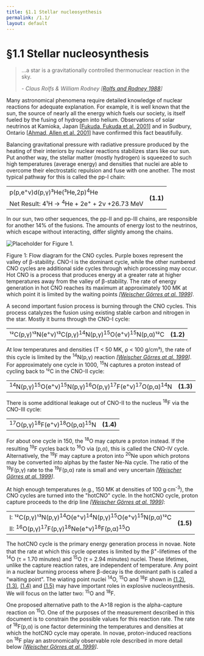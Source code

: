 ```yaml
---
title: §1.1 Stellar nucleosynthesis
permalink: /1.1/
layout: default
---
```


# §1.1 Stellar nucleosynthesis

<blockquote>
<p>…a star is a gravitationally controlled thermonuclear reaction in the sky.
</p>
<footer>
<cite>- Claus Rolfs &amp; William Rodney [<a href="../bibliography/#rolfs">Rolfs
and Rodney 1988</a>]</cite></footer>
</blockquote>

Many astronomical phenomena require detailed knowledge of nuclear reactions
for adequate explanation. For example, it is well known that the sun, the
source of nearly all the energy which fuels our society, is itself fueled by
the fusing of hydrogen into helium. Observations of solar neutrinos at
Kamioka, Japan
[<a href="../bibliography/#fukuda">Fukuda, Fukuda et al. 2001</a>] and in
Sudbury, Ontario
[<a href="../bibliography/#ahmed">Ahmad, Allen et al. 2001</a>] have confirmed
this fact beautifully.

Balancing gravitational pressure with radiative pressure produced by the
heating of their interiors by nuclear reactions stabilizes stars like our sun.
Put another way, the stellar matter (mostly hydrogen) is squeezed to such high
temperatures (average energy) and densities that nuclei are able to overcome
their electrostatic repulsion and fuse with one another. The most typical
pathway for this is called the pp-I chain:

<table class="equation">
	<tr>
		<td>p(p,e<sup>+</sup>ν)d(p,γ)³He(³He,2p)<sup>4</sup>He</td>
		<th rowspan="2">(1.1)</th>
	</tr>
	<tr>
		<td>Net Result: 4¹H → <sup>4</sup>He + 2e<sup>+</sup> + 2ν +26.73
			MeV</td>
	</tr>
</table>

In our sun, two other sequences, the pp-II and pp-III chains, are responsible
for another 14% of the fusions. The amounts of energy lost to the neutrinos,
which escape without interacting, differ slightly among the chains.

<div class="figure" id="figure-1">
	<img src="../images/figure-1-cno-color.png" 
	alt="Placeholder for Figure 1."/>
	<div class="caption">
		<p>Figure 1: Flow diagram for the CNO cycles. Purple boxes represent
			the valley of β-stability. CNO-I is the dominant cycle, while the 
			other numbered CNO cycles are additional side cycles through which
			processing may occur. Hot CNO is a process that produces energy at
			a greater rate at higher temperatures away from the valley of
			β-stability. The rate of energy generation in hot CNO reaches its
			maximum at approximately 100 MK at which point it is limited by
			the	waiting points
			<cite>[<a href="../bibliography/#weischer">Weischer Görres at al.
				1999</a>]</cite>.</p>
	</div>
</div>

A second important fusion process is burning through the CNO cycles. This
process catalyzes the fusion using existing stable carbon and nitrogen in the
star. Mostly it burns through the CNO-I cycle:

<table class="equation">
	<tr>
		<td>¹²C(p,γ)¹³N(e<sup>+</sup>ν)¹³C(p,γ)<sup>14</sup>N(p,γ)<sup>15</sup>O(e<sup>+</sup>ν)<sup>15</sup>N(p,α)¹²C</td>
		<a name="eqn1.2"><th rowspan="2">(1.2)</th></a>
	</tr>
</table>

At low temperatures and densities (T < 50 MK, ρ < 100 g/cm³), the rate of this
cycle is limited by the <span class="nowrap"><sup>14</sup>N(p,γ)</span>
reaction <cite>[<a href="../bibliography/#weischer">Weischer Görres at al.
1999</a>]</cite>. For approximately one cycle in 1000, <sup>15</sup>N captures
a proton instead <span class="correction">of</span> cycling back to ¹²C in the
CNO-II cycle:

<table class="equation">
	<tr>
		<td><sup>14</sup>N(p,γ)<sup>15</sup>O(e<sup>+</sup>ν)<sup>15</sup>N(p,γ)<sup>16</sup>O(p,γ)<sup>17</sup>F(e<sup>+</sup>ν)<sup>17</sup>O(p,α)<sup>14</sup>N</td>
		<a name="eqn1.3"><th>(1.3)</th></a>
	</tr>
</table>

There is some additional leakage out of CNO-II to the nucleus <sup>18</sup>F
via the CNO-III cycle:

<table class="equation">
	<tr>
		<td><sup>17</sup>O(p,γ)<sup>18</sup>F(e<sup>+</sup>ν)<sup>18</sup>O(p,α)<sup>15</sup>N</td>
		<a name="eqn1.4"><th>(1.4)</th></a>
	</tr>
</table>

For about one cycle in 150, the <sup>18</sup>O may capture a proton instead.
If the resulting <sup>19</sup>F cycles back to <sup>16</sup>O via (p,α), this
is called the CNO-IV cycle. Alternatively, the <sup>19</sup>F may capture a
proton into <sup>20</sup>Ne upon which protons may be converted into alphas by
the faster Ne-Na cycle. The ratio of the
<span class="nowrap"><sup>19</sup>F(p,γ)</span> rate to the
<span class="nowrap"><sup>19</sup>F(p,α)</span> rate is small and very
uncertain <cite>[<a href="../bibliography/#weischer">Weischer Görres at al.
1999</a>]</cite>.

At high enough temperatures (e.g.<span class="correction">,</span> 150 MK at
densities of 100 g∙cm<sup>-3</sup>), the CNO cycles are turned into the
"hotCNO" cycle. In the hotCNO cycle, proton capture proceeds to the drip line
<cite>[<a href="../bibliography/#weischer">Weischer Görres at al.
1999</a>]</cite>:

<table class="equation">
	<tr>
		<td>I: ¹²C(p,γ)¹³N(p,γ)<sup>14</sup>O(e<sup>+</sup>ν)<sup>14</sup>N(p,γ)<sup>15</sup>O(e<sup>+</sup>ν)<sup>15</sup>N(p,α)¹²C</td>
		<a name="eqn1.5"><th rowspan="2">(1.5)</th></a>
	</tr>
	<tr>
		<td>II: <sup>16</sup>O(p,γ)<sup>17</sup>F(p,γ)<sup>18</sup>Ne(e<sup>+</sup>ν)<sup>18</sup>F(p,α)<sup>15</sup>O</td>
	</tr>
</table>

The hotCNO cycle is the primary energy generation process in novae. Note that
the rate at which this cycle operates is limited by the
β<sup>+</sup>-lifetimes of the <sup>14</sup>O (τ = 1.70 minutes) and
<sup>15</sup>O (τ = 2.94 minutes) nuclei. These lifetimes, unlike the capture
reaction rates, are independent of temperature. Any point in a nuclear burning
process where β-decay is the dominant path is called a "waiting point". The
wiating point nuclei <sup>14</sup>O, <sup>15</sup>O and <sup>18</sup>F shown
in <a href="#eqn1.2">(1.2)</a>, <a href="#eqn1.3">(1.3)</a>,
<a href="#eqn1.4">(1.4)</a> and <a href="#eqn1.5">(1.5)</a> may have important
roles in explosive nucleosynthesis. We will focus on the latter two:
<sup>15</sup>O and <sup>18</sup>F.

One proposed alternative path to the A>18 region is the alpha-capture
reaction on <sup>15</sup>O. One of the purposes of the measurement described
in this document is to constrain the possible values for this reaction rate.
The rate of <span class="nowrap"><sup>18</sup>F(p,α)</span> is one factor
determining the temperatures and densities at which the hotCNO cycle may
operate. In novae, proton-induced reactions on <sup>18</sup>F play an
astronomically observable role described in more detail below
<cite>[<a href="../bibliography/#weischer">Weischer Görres at al.
1999</a>]</cite>.
